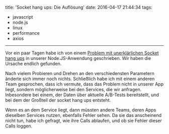 title: 'Socket hang ups: Die Auflösung'
date: 2016-04-17 21:44:34
tags:
  - javascript
  - node.js
  - linux
  - performance
  - axios
---

Vor ein paar Tagen habe ich von einem [Problem mit unerklärlichen Socket hang ups](/blog/2016/04/node-js-performance-socket-hangup/) in unserer Node.JS-Anwendung geschrieben. Wir haben die Ursache endlich gefunden.

Nach vielem Probieren und Drehen an den verschiedensten Parametern änderte sich immer noch nichts. Schließlich habe ich mit einem anderen Team gesprochen, dass ich vermute, dass das Problem nicht in unserer App liegt, sondern möglicherweise bei den Services, die wir anfragen. Inbesondere bei einem, der Daten über aktuelle A/B-Tests bereitstellt, und bei dem der Großteil der socket hang ups entsteht.

Wenn es an dem Service liegt, dann müssten andere Teams, deren Apps dieselben Services nutzen, ebenfalls Fehler sehen. Da sie das anscheinend nicht tun, habe ich gefragt, wie ihre Calls ablaufen, und ob sie Fehler dieser Calls loggen. 
